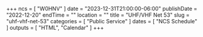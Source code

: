 +++
ncs = [ "W0HNV" ]
date = "2023-12-31T21:00:00-06:00"
publishDate = "2022-12-20"
endTime = ""
location = ""
title = "UHF/VHF Net 53"
slug = "uhf-vhf-net-53"
categories = [ "Public Service" ]
dates = [ "NCS Schedule" ]
outputs = [ "HTML", "Calendar" ]
+++
